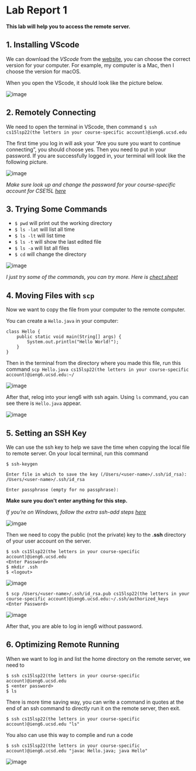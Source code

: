# Lab Report 1

**This lab will help you to access the remote server.**

## 1. Installing VScode

We can download the *VScode* from the [website](https://code.visualstudio.com/), you can choose the correct version for your computer. For example, my computer is a Mac, then I choose the version for macOS. 

When you open the VScode, it should look like the picture below.

![image](vscode.png)


## 2. Remotely Connecting

We need to open the terminal in VScode, then command `$ ssh cs15lsp22(the letters in your course-specific account)@ieng6.ucsd.edu`

The first time you log in will ask your “Are you sure you want to continue connecting”, you should choose yes. Then you need to put in your password. If you are successfully logged in, your terminal will look like the following picture.

![image](connect.png)

*Make sure look up and change the password for your course-specific account for CSE15L [here](https://sdacs.ucsd.edu/~icc/index.php)*

## 3. Trying Some Commands

- `$ pwd` will print out the working directory
- `$ ls -lat` will list all time
- `$ ls -lt` will list time
- `$ ls -t` will show the last edited file
- `$ ls -a` will list all files
- `$ cd` will change the directory

![image](command.png)

*I just try some of the commands, you can try more. Here is [chect sheet](https://www.git-tower.com/blog/command-line-cheat-sheet/)*

## 4. Moving Files with `scp`

Now we want to copy the file from your computer to the remote computer.

You can create a `Hello.java` in your computer:
```
class Hello {
    public static void main(String[] args) {
        System.out.println("Hello World!");
    }
}
```
Then in the terminal from the directory where you made this file, run this command `scp Hello.java cs15lsp22(the letters in your course-specific account)@ieng6.ucsd.edu:~/`

![image](scp1.png)

After that, relog into your ieng6 with ssh again. Using `ls` command, you can see there is `Hello.java` appear.

![image](scp2.png)

## 5. Setting an SSH Key

We can use the ssh key to help we save the time when copying the local file to remote server.
On your local terminal, run this command 

`$ ssh-keygen`

`Enter file in which to save the key (/Users/<user-name>/.ssh/id_rsa): /Users/<user-name>/.ssh/id_rsa`

`Enter passphrase (empty for no passphrase):`

**Make sure you don't enter anything for this step.**

*If you’re on Windows, follow the extra ssh-add steps [here](https://docs.microsoft.com/en-us/windows-server/administration/openssh/openssh_keymanagement#user-key-generation)*

![imgae](key1.png)

Then we need to copy the public (not the private) key to the **.ssh** directory of your user account on the server.

```
$ ssh cs15lsp22(the letters in your course-specific account)@ieng6.ucsd.edu
<Enter Password>
$ mkdir .ssh
$ <logout>
```
![image](key2.png)

```
$ scp /Users/<user-name>/.ssh/id_rsa.pub cs15lsp22(the letters in your course-specific account)@ieng6.ucsd.edu:~/.ssh/authorized_keys
<Enter Password>
```
![image](key3.png)

After that, you are able to log in ieng6 without password.

## 6. Optimizing Remote Running

When we want to log in and list the home directory on the remote server, we need to
```
$ ssh cs15lsp22(the letters in your course-specific account)@ieng6.ucsd.edu
$ <enter password>
$ ls
```
There is more time saving way, you can write a command in quotes at the end of an ssh command to directly run it on the remote server, then exit.
```
$ ssh cs15lsp22(the letters in your course-specific account)@ieng6.ucsd.edu "ls"
```

You also can use this way to complie and run a code
```
$ ssh cs15lsp22(the letters in your course-specific account)@ieng6.ucsd.edu "javac Hello.java; java Hello"
```

![image](optimize.png)
